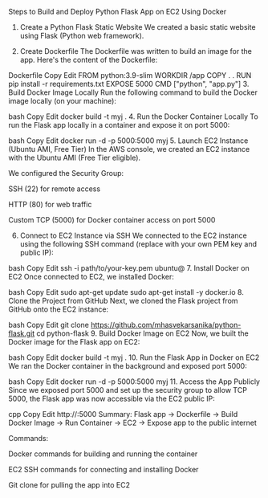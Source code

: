 Steps to Build and Deploy Python Flask App on EC2 Using Docker
1. Create a Python Flask Static Website
We created a basic static website using Flask (Python web framework).

2. Create Dockerfile
The Dockerfile was written to build an image for the app. Here's the content of the Dockerfile:

Dockerfile
Copy
Edit
FROM python:3.9-slim
WORKDIR /app
COPY . .
RUN pip install -r requirements.txt
EXPOSE 5000
CMD ["python", "app.py"]
3. Build Docker Image Locally
Run the following command to build the Docker image locally (on your machine):

bash
Copy
Edit
docker build -t myj .
4. Run the Docker Container Locally
To run the Flask app locally in a container and expose it on port 5000:

bash
Copy
Edit
docker run -d -p 5000:5000 myj
5. Launch EC2 Instance (Ubuntu AMI, Free Tier)
In the AWS console, we created an EC2 instance with the Ubuntu AMI (Free Tier eligible).

We configured the Security Group:

SSH (22) for remote access

HTTP (80) for web traffic

Custom TCP (5000) for Docker container access on port 5000

6. Connect to EC2 Instance via SSH
We connected to the EC2 instance using the following SSH command (replace with your own PEM key and public IP):

bash
Copy
Edit
ssh -i path/to/your-key.pem ubuntu@<EC2-public-ip>
7. Install Docker on EC2
Once connected to EC2, we installed Docker:

bash
Copy
Edit
sudo apt-get update
sudo apt-get install -y docker.io
8. Clone the Project from GitHub
Next, we cloned the Flask project from GitHub onto the EC2 instance:

bash
Copy
Edit
git clone https://github.com/mhasvekarsanika/python-flask.git
cd python-flask
9. Build Docker Image on EC2
Now, we built the Docker image for the Flask app on EC2:

bash
Copy
Edit
docker build -t myj .
10. Run the Flask App in Docker on EC2
We ran the Docker container in the background and exposed port 5000:

bash
Copy
Edit
docker run -d -p 5000:5000 myj
11. Access the App Publicly
Since we exposed port 5000 and set up the security group to allow TCP 5000, the Flask app was now accessible via the EC2 public IP:

cpp
Copy
Edit
http://<your-ec2-public-ip>:5000
Summary:
Flask app → Dockerfile → Build Docker Image → Run Container → EC2 → Expose app to the public internet

Commands:

Docker commands for building and running the container

EC2 SSH commands for connecting and installing Docker

Git clone for pulling the app into EC2
